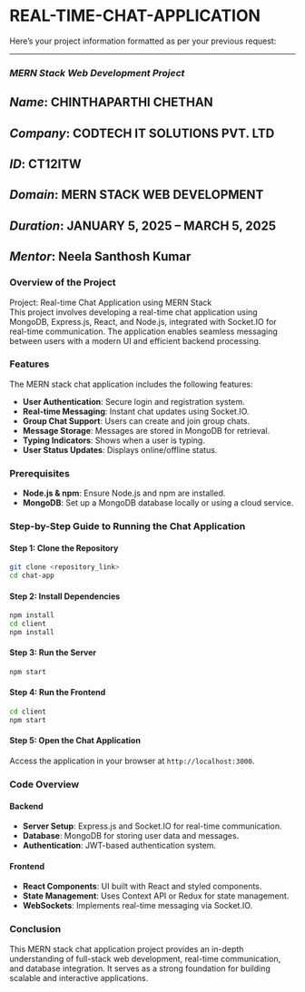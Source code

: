 # REAL-TIME-CHAT-APPLICATION
Here’s your project information formatted as per your previous request:

---

### *MERN Stack Web Development Project*

##  *Name*: CHINTHAPARTHI CHETHAN  
## *Company*: CODTECH IT SOLUTIONS PVT. LTD  
## *ID*: CT12ITW  
## *Domain*: MERN STACK WEB DEVELOPMENT  
## *Duration*: JANUARY 5, 2025 – MARCH 5, 2025  
## *Mentor*: Neela Santhosh Kumar  

### Overview of the Project  
Project: Real-time Chat Application using MERN Stack  
This project involves developing a real-time chat application using MongoDB, Express.js, React, and Node.js, integrated with Socket.IO for real-time communication. The application enables seamless messaging between users with a modern UI and efficient backend processing.

### Features  
The MERN stack chat application includes the following features:  

- **User Authentication**: Secure login and registration system.  
- **Real-time Messaging**: Instant chat updates using Socket.IO.  
- **Group Chat Support**: Users can create and join group chats.  
- **Message Storage**: Messages are stored in MongoDB for retrieval.  
- **Typing Indicators**: Shows when a user is typing.  
- **User Status Updates**: Displays online/offline status.  

### Prerequisites  
- **Node.js & npm**: Ensure Node.js and npm are installed.  
- **MongoDB**: Set up a MongoDB database locally or using a cloud service.  

### Step-by-Step Guide to Running the Chat Application  
#### Step 1: Clone the Repository  
```bash
git clone <repository_link>
cd chat-app
```
#### Step 2: Install Dependencies  
```bash
npm install
cd client
npm install
```
#### Step 3: Run the Server  
```bash
npm start
```
#### Step 4: Run the Frontend  
```bash
cd client
npm start
```
#### Step 5: Open the Chat Application  
Access the application in your browser at `http://localhost:3000`.  

### Code Overview  
#### Backend  
- **Server Setup**: Express.js and Socket.IO for real-time communication.  
- **Database**: MongoDB for storing user data and messages.  
- **Authentication**: JWT-based authentication system.  

#### Frontend  
- **React Components**: UI built with React and styled components.  
- **State Management**: Uses Context API or Redux for state management.  
- **WebSockets**: Implements real-time messaging via Socket.IO.  

### Conclusion  
This MERN stack chat application project provides an in-depth understanding of full-stack web development, real-time communication, and database integration. It serves as a strong foundation for building scalable and interactive applications.  
